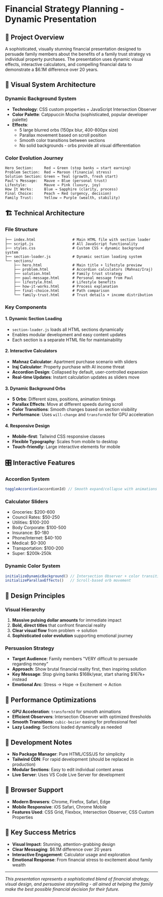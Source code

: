 # Financial Strategy Planning - Dynamic Presentation

## 🎯 Project Overview
A sophisticated, visually stunning financial presentation designed to persuade family members about the benefits of a family trust strategy vs individual property purchases. The presentation uses dynamic visual effects, interactive calculators, and compelling financial data to demonstrate a $6.1M difference over 20 years.

## 🎨 Visual System Architecture

### Dynamic Background System
- **Technology**: CSS custom properties + JavaScript Intersection Observer
- **Color Palette**: Catppuccin Mocha (sophisticated, popular developer palette)
- **Effects**: 
  - 5 large blurred orbs (150px blur, 400-800px size)
  - Parallax movement based on scroll position
  - Smooth color transitions between sections
  - No solid backgrounds - orbs provide all visual differentiation

### Color Evolution Journey
```
Hero Section:     Red → Green (stop banks → start earning)
Problem Section:  Red → Maroon (financial stress)
Solution Section: Green → Teal (growth, fresh start)
Paul's Message:   Mauve → Blue (personal trust)
Lifestyle:        Mauve → Pink (luxury, joy)
How It Works:     Blue → Sapphire (clarity, process)
Final Choice:     Peach → Red (urgency, decision)
Family Trust:     Yellow → Purple (wealth, stability)
```

## 🏗️ Technical Architecture

### File Structure
```
├── index.html                 # Main HTML file with section loader
├── script.js                  # All JavaScript functionality
├── styles.css                 # Custom CSS + dynamic background system
├── section-loader.js          # Dynamic section loading system
└── sections/
    ├── hero.html              # Main title + lifestyle preview
    ├── problem.html           # Accordion calculators (Mahnaz/Iraj)
    ├── solution.html          # Family trust strategy
    ├── paul-message.html      # Personal message from Paul
    ├── lifestyle.html         # Lifestyle benefits
    ├── how-it-works.html      # Process explanation
    ├── final-choice.html      # Path comparison
    └── family-trust.html      # Trust details + income distribution
```

### Key Components

#### 1. Dynamic Section Loading
- `section-loader.js` loads all HTML sections dynamically
- Enables modular development and easy content updates
- Each section is a separate HTML file for maintainability

#### 2. Interactive Calculators
- **Mahnaz Calculator**: Apartment purchase scenario with sliders
- **Iraj Calculator**: Property purchase with AI income threat
- **Accordion Design**: Collapsed by default, user-controlled expansion
- **Real-time Updates**: Instant calculation updates as sliders move

#### 3. Dynamic Background Orbs
- **5 Orbs**: Different sizes, positions, animation timings
- **Parallax Effects**: Move at different speeds during scroll
- **Color Transitions**: Smooth changes based on section visibility
- **Performance**: Uses `will-change` and `transform3d` for GPU acceleration

#### 4. Responsive Design
- **Mobile-first**: Tailwind CSS responsive classes
- **Flexible Typography**: Scales from mobile to desktop
- **Touch-friendly**: Large interactive elements for mobile

## 🎛️ Interactive Features

### Accordion System
```javascript
toggleAccordion(accordionId) // Smooth expand/collapse with animations
```

### Calculator Sliders
- Groceries: $200-600
- Council Rates: $50-250
- Utilities: $100-200
- Body Corporate: $100-500
- Insurance: $0-180
- Phone/Internet: $40-100
- Medical: $0-300
- Transportation: $100-200
- Super: $200k-250k

### Dynamic Color System
```javascript
initializeDynamicBackground() // Intersection Observer + color transitions
initializeParallaxEffects()   // Scroll-based orb movement
```

## 🎨 Design Principles

### Visual Hierarchy
1. **Massive pulsing dollar amounts** for immediate impact
2. **Bold, direct titles** that confront financial reality
3. **Clear visual flow** from problem → solution
4. **Sophisticated color evolution** supporting emotional journey

### Persuasion Strategy
- **Target Audience**: Family members "VERY difficult to persuade regarding money"
- **Approach**: Show brutal financial reality first, then inspiring solution
- **Key Message**: Stop giving banks $168k/year, start sharing $167k+ instead
- **Emotional Arc**: Stress → Hope → Excitement → Action

## 🚀 Performance Optimizations
- **GPU Acceleration**: `transform3d` for smooth animations
- **Efficient Observers**: Intersection Observer with optimized thresholds
- **Smooth Transitions**: `cubic-bezier` easing for professional feel
- **Lazy Loading**: Sections loaded dynamically as needed

## 🔧 Development Notes
- **No Package Manager**: Pure HTML/CSS/JS for simplicity
- **Tailwind CDN**: For rapid development (should be replaced in production)
- **Modular Sections**: Easy to edit individual content areas
- **Live Server**: Uses VS Code Live Server for development

## 📱 Browser Support
- **Modern Browsers**: Chrome, Firefox, Safari, Edge
- **Mobile Responsive**: iOS Safari, Chrome Mobile
- **Features Used**: CSS Grid, Flexbox, Intersection Observer, CSS Custom Properties

## 🎯 Key Success Metrics
- **Visual Impact**: Stunning, attention-grabbing design
- **Clear Messaging**: $6.1M difference over 20 years
- **Interactive Engagement**: Calculator usage and exploration
- **Emotional Response**: From financial stress to excitement about family wealth

---

*This presentation represents a sophisticated blend of financial strategy, visual design, and persuasive storytelling - all aimed at helping the family make the best possible financial decision for their future.*
